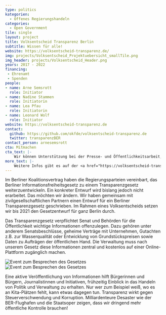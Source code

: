 ```yaml
---
type: politics
kategorien:
  - Offenes Regierungshandeln
categories:
  - Open Government
tile: single
layout: project
title: Volksentscheid Transparenz Berlin
subtitle: Wissen für alle!
website: https://volksentscheid-transparenz.de/
img: projects/Volksentscheid_Projektuebersicht_smallTile.png
img_header: projects/Volksentscheid_Header.png
years: 2017 - 2022
financing:
 - Ehrenamt
 - Spenden
people:
- name: Arne Semsrott
  role: Initiator
- name: Nadine Stammen
  role: Initiatorin
- name: Lea Pfau
  role: Initiatorin
- name: Leonard Wolf
  role: Initiator
website: https://volksentscheid-transparenz.de
contact:
  github: https://github.com/okfde/volksentscheid-transparenz.de
  twitter: transparenzBER
contact_person: arnesemsrott
cta: Mitmachen
cta_text: |-
    Wir können Unterstützung bei der Presse- und Öffentlichkeitsarbeit, dem Sammeln von Unterschriften und Aktionen gebrauchen. Unsere offene Werkstatt findet jeden Montag ab 18:00 in unseren Räume in der Singerstr. 109 statt. Komm vorbei! Und melde dich gerne unter info [at ]volksentscheid-transparenz.de!
more_text: |-
    Weitere Infos gibt es auf der <a href="https://volksentscheid-transparenz.de/">Website</a> des Volksentscheids.
---
```

Im Berliner Koalitionsvertrag haben die Regierungsparteien vereinbart, das Berliner Informationsfreiheitsgesetz zu einem Transparenzgesetz weiterzuentwickeln. Ein konkreter Entwurf wird bislang jedoch nicht erarbeitet. Das möchten wir ändern. Wir haben gemeinsam mit zivilgesellschaftlichen Partnern einen Entwurf für ein Berliner Transparenzgesetz geschrieben. Im Rahmen eines Volksentscheids setzen wir bis 2021 den Gesetzentwurf für ganz Berlin durch.

Das Transparenzgesetz verpflichtet Senat und Behörden für die Öffentlichkeit wichtige Informationen offenzulegen. Dazu gehören unter anderem Senatsbeschlüsse, geheime Verträge mit Unternehmen, Gutachten z.B. zur Wasserqualität oder Entwicklung von Grundstückspreisen sowie Daten zu Aufträgen der öffentlichen Hand. Die Verwaltung muss nach unserem Gesetz diese Informationen zentral und kostenlos auf einer Online-Plattform zugänglich machen. 

<div class="two-img">
  <img alt="Event zum Besprechen des Gesetzes" src="/files/projects/volksentscheid_img_1.jpg">
  <img alt="Event zum Besprechen des Gesetzes" src="/files/projects/volksentscheid_img_2.jpg">
</div>

Eine aktive Veröffentlichung von Informationen hilft Bürgerinnen und Bürgern, Journalistinnen und Initiativen, frühzeitig Einblick in das Handeln von Politik und Verwaltung zu erhalten. Nur wer zum Beispiel weiß, wo es an Kita-Plätzen fehlt, kann etwas dagegen tun. Transparenz wirkt gegen Steuerverschwendung und Korruption. Milliardenteure Desaster wie der BER-Flughafen und die Staatsoper zeigen, dass wir dringend mehr öffentliche Kontrolle brauchen!